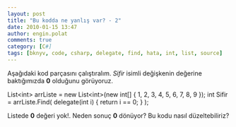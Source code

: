 ```yaml
---
layout: post
title: "Bu kodda ne yanlış var? - 2"
date: 2010-01-15 13:47
author: engin.polat
comments: true
category: [C#]
tags: [bknyv, code, csharp, delegate, find, hata, int, list, source]
---
```

Aşağıdaki kod parçasını çalıştıralım. *Sifir* isimli değişkenin değerine baktığımızda **0** olduğunu görüyoruz.



List&lt;int&gt; arrListe = new List&lt;int&gt;(new int[] { 1, 2, 3, 4, 5, 6, 7, 8, 9 });
int Sifir = arrListe.Find(
    delegate(int i) {
        return i == 0;
    }
);


Listede **0** değeri yok!. Neden sonuç **0** dönüyor? Bu kodu nasıl düzeltebiliriz?

